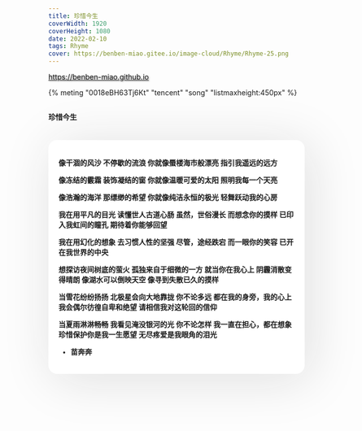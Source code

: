 ```yaml
---
title: 珍惜今生
coverWidth: 1920
coverHeight: 1080
date: 2022-02-10
tags: Rhyme
cover: https://benben-miao.gitee.io/image-cloud/Rhyme/Rhyme-25.png
---
```


<!-- <div style="background-color: #eeeeee; width: 120px; padding:5px 20px; border-radius: 3px;">Read More</div> -->
<!-- more -->

<div class="card">
  <a href="https://benben-miao.github.io" style="text-shadow: 1px 1px 3px #888;">https://benben-miao.github.io</a>
</div>

{% meting "0018eBH63Tj6Kt" "tencent" "song" "listmaxheight:450px" %}

## 
#### 珍惜今生
<br/>
<div class="rhyme">

像干涸的风沙
不停歇的流浪
你就像蜃楼海市般漂亮
指引我遥远的远方

像冻结的霰霜
装饰凝结的窗
你就像温暖可爱的太阳
照明我每一个天亮

像浩瀚的海洋
那缥缈的希望
你就像纯洁永恒的极光
轻舞跃动我的心房

我在用平凡的目光
读懂世人古道心肠
虽然，世俗漫长
而想念你的摸样
已印入我虹间的瞳孔
期待着你能够回望

我在用幻化的想象
去习惯人性的坚强
尽管，途经跌宕
而一眼你的笑容
已开在我世界的中央

想探访夜间树底的萤火
孤独来自于细微的一方
就当你在我心上
阴霾消散变得晴朗
像湖水可以倒映天空
像寻到失散已久的摸样

当雪花纷纷扬扬
北极星会向大地靠拢
你不论多远
都在我的身旁，我的心上
我会偶尔彷徨自卑和绝望
请相信我对这轮回的信仰

当夏雨淋淋畅畅
我看见淹没银河的光
你不论怎样
我一直在担心，都在想象
珍惜保护你是我一生愿望
无尽疼爱是我眼角的泪光

- 苗奔奔
</div>

<style>
.rhyme {
  border-radius: 17px;
  background: #ffffff;
  box-shadow:  9px 9px 100px #dedede,
              -9px -9px 100px #ffffff;
  padding: 20px;
  font-family: 'YouYuan';
  font-weight: bold;
  font-size: 1.0em;
}
</style>
